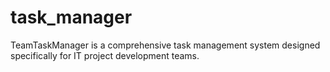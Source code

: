 # task_manager
TeamTaskManager is a comprehensive task management system designed specifically for IT project development teams.

